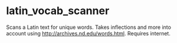 # latin_vocab_scanner
Scans a Latin text for unique words. Takes inflections and more into account using http://archives.nd.edu/words.html. Requires internet.
